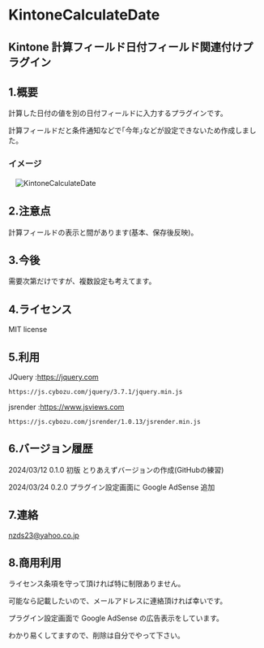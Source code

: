 # KintoneCalculateDate

## Kintone 計算フィールド日付フィールド関連付けプラグイン

## 1.概要

計算した日付の値を別の日付フィールドに入力するプラグインです。

計算フィールドだと条件通知などで｢今年｣などが設定できないため作成しました。

### イメージ

　![KintoneCalculateDate](https://github.com/noz-23/KintoneCalculateDate/assets/160399039/8eac855f-ce55-4527-9d9f-6943548895c4)

## 2.注意点

計算フィールドの表示と間があります(基本、保存後反映)。

## 3.今後

需要次第だけですが、複数設定も考えてます。

## 4.ライセンス

MIT license

## 5.利用

JQuery   :https://jquery.com

    https://js.cybozu.com/jquery/3.7.1/jquery.min.js
          

jsrender :https://www.jsviews.com

    https://js.cybozu.com/jsrender/1.0.13/jsrender.min.js


## 6.バージョン履歴

 2024/03/12 0.1.0 初版 とりあえずバージョンの作成(GitHubの練習)

 2024/03/24 0.2.0 プラグイン設定画面に Google AdSense 追加

## 7.連絡

nzds23@yahoo.co.jp

## 8.商用利用

ライセンス条項を守って頂ければ特に制限ありません。

可能なら記載したいので、メールアドレスに連絡頂ければ幸いです。

プラグイン設定画面で Google AdSense の広告表示をしています。

わかり易くしてますので、削除は自分でやって下さい。


